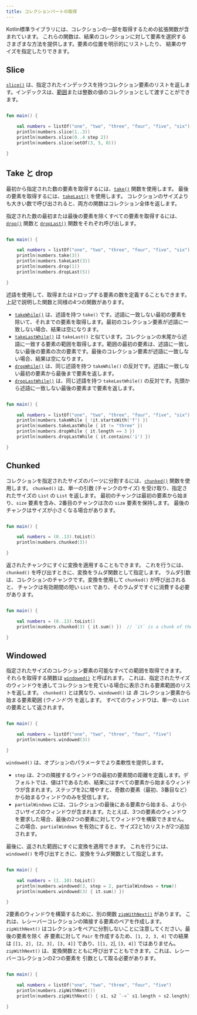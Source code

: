 ```yaml
---
title: コレクションパートの取得
---
```

Kotlin標準ライブラリには、コレクションの一部を取得するための拡張関数が含まれています。
これらの関数は、結果のコレクションに対して要素を選択するさまざまな方法を提供します。要素の位置を明示的にリストしたり、
結果のサイズを指定したりできます。

## Slice

[`slice()`](https://kotlinlang.org/api/latest/jvm/stdlib/kotlin.collections/slice.html) は、指定されたインデックスを持つコレクション要素のリストを返します。インデックスは、[範囲](ranges)または整数の値のコレクションとして渡すことができます。

```kotlin

fun main() {

    val numbers = listOf("one", "two", "three", "four", "five", "six")    
    println(numbers.slice(1..3))
    println(numbers.slice(0..4 step 2))
    println(numbers.slice(setOf(3, 5, 0)))    

}
```

## Take と drop

最初から指定された数の要素を取得するには、[`take()`](https://kotlinlang.org/api/latest/jvm/stdlib/kotlin.collections/take.html) 関数を使用します。
最後の要素を取得するには、[`takeLast()`](https://kotlinlang.org/api/latest/jvm/stdlib/kotlin.collections/take-last.html) を使用します。
コレクションのサイズよりも大きい数で呼び出されると、両方の関数はコレクション全体を返します。

指定された数の最初または最後の要素を除くすべての要素を取得するには、[`drop()`](https://kotlinlang.org/api/latest/jvm/stdlib/kotlin.collections/drop.html)
関数と [`dropLast()`](https://kotlinlang.org/api/latest/jvm/stdlib/kotlin.collections/drop-last.html) 関数をそれぞれ呼び出します。

```kotlin

fun main() {

    val numbers = listOf("one", "two", "three", "four", "five", "six")
    println(numbers.take(3))
    println(numbers.takeLast(3))
    println(numbers.drop(1))
    println(numbers.dropLast(5))

}
```

述語を使用して、取得またはドロップする要素の数を定義することもできます。
上記で説明した関数と同様の4つの関数があります。

* [`takeWhile()`](https://kotlinlang.org/api/latest/jvm/stdlib/kotlin.collections/take-while.html) は、述語を持つ `take()` です。述語に一致しない最初の要素を除いて、それまでの要素を取得します。最初のコレクション要素が述語に一致しない場合、結果は空になります。
* [`takeLastWhile()`](https://kotlinlang.org/api/latest/jvm/stdlib/kotlin.collections/take-last-while.html) は `takeLast()` と似ています。コレクションの末尾から述語に一致する要素の範囲を取得します。範囲の最初の要素は、述語に一致しない最後の要素の次の要素です。最後のコレクション要素が述語に一致しない場合、結果は空になります。
* [`dropWhile()`](https://kotlinlang.org/api/latest/jvm/stdlib/kotlin.collections/drop-while.html) は、同じ述語を持つ `takeWhile()` の反対です。述語に一致しない最初の要素から最後まで要素を返します。
* [`dropLastWhile()`](https://kotlinlang.org/api/latest/jvm/stdlib/kotlin.collections/drop-last-while.html) は、同じ述語を持つ `takeLastWhile()` の反対です。先頭から述語に一致しない最後の要素まで要素を返します。

```kotlin

fun main() {

    val numbers = listOf("one", "two", "three", "four", "five", "six")
    println(numbers.takeWhile { !it.startsWith('f') })
    println(numbers.takeLastWhile { it != "three" })
    println(numbers.dropWhile { it.length == 3 })
    println(numbers.dropLastWhile { it.contains('i') })

}
```

## Chunked

コレクションを指定されたサイズのパーツに分割するには、[`chunked()`](https://kotlinlang.org/api/latest/jvm/stdlib/kotlin.collections/chunked.html) 関数を使用します。
`chunked()` は、単一の引数 (チャンクのサイズ) を受け取り、指定されたサイズの `List` の `List` を返します。
最初のチャンクは最初の要素から始まり、`size` 要素を含み、2番目のチャンクは次の `size` 要素を保持します。
最後のチャンクはサイズが小さくなる場合があります。

```kotlin

fun main() {

    val numbers = (0..13).toList()
    println(numbers.chunked(3))

}
```

返されたチャンクにすぐに変換を適用することもできます。
これを行うには、`chunked()` を呼び出すときに、変換をラムダ関数として指定します。
ラムダ引数は、コレクションのチャンクです。変換を使用して `chunked()` が呼び出されると、
チャンクは有効期間の短い `List` であり、そのラムダですぐに消費する必要があります。

```kotlin

fun main() {

    val numbers = (0..13).toList() 
    println(numbers.chunked(3) { it.sum() })  // `it` is a chunk of the original collection

}
```

## Windowed

指定されたサイズのコレクション要素の可能なすべての範囲を取得できます。
それらを取得する関数は [`windowed()`](https://kotlinlang.org/api/latest/jvm/stdlib/kotlin.collections/windowed.html) と呼ばれます。
これは、指定されたサイズのウィンドウを通してコレクションを見ている場合に表示される要素範囲のリストを返します。
`chunked()` とは異なり、`windowed()` は *各* コレクション要素から始まる要素範囲 (_ウィンドウ_) を返します。
すべてのウィンドウは、単一の `List` の要素として返されます。

```kotlin

fun main() {

    val numbers = listOf("one", "two", "three", "four", "five")    
    println(numbers.windowed(3))

}
```

`windowed()` は、オプションのパラメータでより柔軟性を提供します。

* `step` は、2つの隣接するウィンドウの最初の要素間の距離を定義します。デフォルトでは、値は1であるため、結果にはすべての要素から始まるウィンドウが含まれます。ステップを2に増やすと、奇数の要素（最初、3番目など）から始まるウィンドウのみを受信します。
* `partialWindows` には、コレクションの最後にある要素から始まる、より小さいサイズのウィンドウが含まれます。たとえば、3つの要素のウィンドウを要求した場合、最後の2つの要素に対してウィンドウを構築できません。この場合、`partialWindows` を有効にすると、サイズ2と1のリストが2つ追加されます。

最後に、返された範囲にすぐに変換を適用できます。
これを行うには、`windowed()` を呼び出すときに、変換をラムダ関数として指定します。

```kotlin

fun main() {

    val numbers = (1..10).toList()
    println(numbers.windowed(3, step = 2, partialWindows = true))
    println(numbers.windowed(3) { it.sum() })

}
```

2要素のウィンドウを構築するために、別の関数 [`zipWithNext()`](https://kotlinlang.org/api/latest/jvm/stdlib/kotlin.collections/zip-with-next.html) があります。
これは、レシーバーコレクションの隣接する要素のペアを作成します。
`zipWithNext()` はコレクションをペアに分割しないことに注意してください。最後の要素を除く _各_ 要素に対して `Pair` を作成するため、`[1, 2, 3, 4]` での結果は `[[1, 2], [2, 3], [3, 4]]` であり、`[[1, 2`], `[3, 4]]` ではありません。
`zipWithNext()` は、変換関数とともに呼び出すこともできます。これは、レシーバーコレクションの2つの要素を
引数として取る必要があります。

```kotlin

fun main() {

    val numbers = listOf("one", "two", "three", "four", "five")    
    println(numbers.zipWithNext())
    println(numbers.zipWithNext() { s1, s2 `->` s1.length > s2.length})

}
```